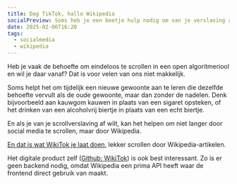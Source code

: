 ```yaml
---
title: Dag TikTok, hallo Wikipedia
socialPreview: Soms heb je een beetje hulp nodig om van je verslaving af te komen.
date: 2025-02-06T16:20
tags:
  - socialmedia
  - wikipedia
---
```


Heb je vaak de behoefte om eindeloos te scrollen in een open algoritmeriool en wil je daar vanaf? Dat is voor velen van ons niet makkelijk.

Soms helpt het om tijdelijk een nieuwe gewoonte aan te leren die dezelfde behoefte vervult als de oude gewoonte, maar dan zonder de nadelen. Denk bijvoorbeeld aan kauwgom kauwen in plaats van een sigaret opsteken, of het drinken van een alcoholvrij biertje in plaats van een echt biertje.

En als je van je scrollverslaving af wilt, kan het helpen om niet langer door social media te scrollen, maar door Wikipedia.

[En dat is wat WikiTok je laat doen](https://wikitok.vercel.app/), lekker scrollen door Wikipedia-artikelen.

Het digitale product zelf ([Github: WikiTok](https://github.com/IsaacGemal/wikitok)) is ook best interessant. Zo is er geen backend nodig, omdat Wikipedia een prima API heeft waar de frontend direct gebruik van maakt.
